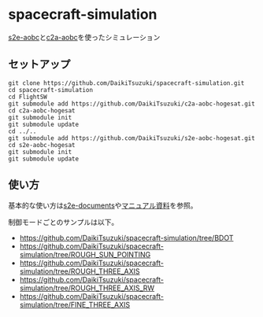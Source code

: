 # spacecraft-simulation
[s2e-aobc](https://github.com/DaikiTsuzuki/s2e-aobc-hogesat)と[c2a-aobc](https://github.com/DaikiTsuzuki/c2a-aobc-hogesat)を使ったシミュレーション

## セットアップ
```
git clone https://github.com/DaikiTsuzuki/spacecraft-simulation.git
cd spacecraft-simulation
cd FlightSW
git submodule add https://github.com/DaikiTsuzuki/c2a-aobc-hogesat.git
cd c2a-aobc-hogesat
git submodule init
git submodule update
cd ../..
git submodule add https://github.com/DaikiTsuzuki/s2e-aobc-hogesat.git
cd s2e-aobc-hogesat
git submodule init
git submodule update
```

## 使い方
基本的な使い方は[s2e-documents](https://github.com/ut-issl/s2e-documents)や[マニュアル資料](https://drive.google.com/drive/folders/1ulHbUkxzGktDtfjbGyPw3tFa1UGFzALS)を参照。

制御モードごとのサンプルは以下。
- https://github.com/DaikiTsuzuki/spacecraft-simulation/tree/BDOT
- https://github.com/DaikiTsuzuki/spacecraft-simulation/tree/ROUGH_SUN_POINTING
- https://github.com/DaikiTsuzuki/spacecraft-simulation/tree/ROUGH_THREE_AXIS
- https://github.com/DaikiTsuzuki/spacecraft-simulation/tree/ROUGH_THREE_AXIS_RW
- https://github.com/DaikiTsuzuki/spacecraft-simulation/tree/FINE_THREE_AXIS

